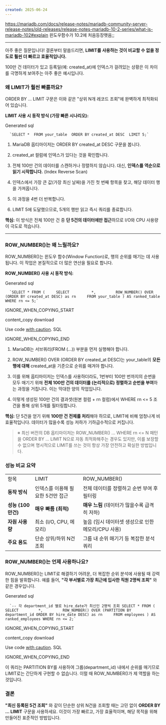 ```yaml
---
created: 2025-06-24
---
```

https://mariadb.com/docs/release-notes/mariadb-community-server-release-notes/old-releases/release-notes-mariadb-10-2-series/what-is-mariadb-102#explain 
윈도우함수가 10.2에 처음등장햇음;;

---
아주 좋은 질문입니다! 결론부터 말씀드리면, **LIMIT를 사용하는 것이 비교할 수 없을 정도로 훨씬 더 빠르고 효율적입니다.**

100만 건 데이터가 있고 등록일(예: created_at)에 인덱스가 걸려있는 상황은 이 차이를 극명하게 보여주는 아주 좋은 예시입니다.

### 왜 LIMIT가 훨씬 빠를까요?

ORDER BY ... LIMIT 구문은 이와 같은 "상위 N개 레코드 조회"에 완벽하게 최적화되어 있습니다.

**LIMIT 사용 시 동작 방식 (가장 빠른 시나리오):**

Generated sql

      `SELECT *  FROM your_table  ORDER BY created_at DESC  LIMIT 5;`
    

1. MariaDB 옵티마이저는 ORDER BY created_at DESC 구문을 봅니다.
    
2. created_at 컬럼에 인덱스가 있다는 것을 확인합니다.
    
3. 전체 100만 건의 데이터를 스캔하거나 정렬하지 않습니다. 대신, **인덱스를 역순으로 읽기 시작합니다.** (Index Reverse Scan)
    
4. 인덱스에서 가장 큰 값(가장 최신 날짜)을 가진 첫 번째 항목을 찾고, 해당 데이터 행을 가져옵니다.
    
5. 이 과정을 4번 더 반복합니다.
    
6. LIMIT 5에 도달했으므로, 5개의 행만 읽고 즉시 쿼리를 종료합니다.
    

**핵심:** 이 방식은 전체 100만 건 중 **단 5건의 데이터에만 접근**하므로 I/O와 CPU 사용량이 극도로 적습니다.

---

### ROW_NUMBER()는 왜 느릴까요?

ROW_NUMBER()는 윈도우 함수(Window Function)로, 행의 순위를 매기는 데 사용됩니다. 이 작업은 본질적으로 더 많은 연산을 필요로 합니다.

**ROW_NUMBER() 사용 시 동작 방식:**

Generated sql

      `SELECT * FROM (     SELECT          *,         ROW_NUMBER() OVER (ORDER BY created_at DESC) as rn     FROM your_table ) AS ranked_table WHERE rn <= 5;`
    

IGNORE_WHEN_COPYING_START

content_copy download

Use code [with caution](https://support.google.com/legal/answer/13505487). SQL

IGNORE_WHEN_COPYING_END

1. MariaDB는 서브쿼리(FROM (...)) 부분을 먼저 실행해야 합니다.
    
2. ROW_NUMBER() OVER (ORDER BY created_at DESC)는 your_table의 **모든 행에 대해** created_at을 기준으로 순위를 매겨야 합니다.
    
3. 이를 위해 옵티마이저는 인덱스를 사용하더라도, 1번부터 100만 번까지의 순번을 모두 매기기 위해 **전체 100만 건의 데이터를 (논리적으로) 정렬하고 순번을 부여**하는 과정을 거칩니다. 이는 막대한 양의 작업입니다.
    
4. 이렇게 생성된 100만 건의 결과셋(원본 컬럼 + rn 컬럼)에서 WHERE rn <= 5 조건을 통해 상위 5개를 필터링합니다.
    

**핵심:** 단 5건을 얻기 위해 **100만 건 전체를 처리**해야 하므로, LIMIT에 비해 엄청나게 비효율적입니다. 데이터가 많을수록 성능 저하가 기하급수적으로 커집니다.

> ※ 최신 버전의 DB 옵티마이저는 ROW_NUMBER() ... WHERE rn <= N 패턴을 ORDER BY ... LIMIT N으로 자동 최적화해주는 경우도 있지만, 이를 보장할 수 없으며 명시적으로 LIMIT를 쓰는 것이 항상 가장 안전하고 확실한 방법입니다.

### 성능 비교 요약

|   |   |   |
|---|---|---|
|항목|LIMIT|ROW_NUMBER()|
|**동작 방식**|인덱스를 이용해 필요한 5건만 접근|전체 데이터를 정렬하고 순번 부여 후 필터링|
|**성능 (100만건)**|**매우 빠름 (최적)**|**매우 느림** (데이터가 많을수록 급격히 저하)|
|**자원 사용량**|최소 (I/O, CPU, 메모리)|높음 (임시 데이터셋 생성으로 인한 메모리/CPU 사용)|
|**주요 용도**|단순 상위/하위 N건 조회|그룹 내 순위 매기기 등 복잡한 분석 쿼리|

### ROW_NUMBER()는 언제 사용하나요?

ROW_NUMBER()는 LIMIT로 해결하기 어려운, 더 복잡한 순위 분석에 사용될 때 강력한 힘을 발휘합니다. 예를 들어, **"각 부서별로 가장 최근에 입사한 직원 2명씩 조회"** 와 같은 경우입니다.

Generated sql

      `-- 각 department_id 별로 hire_date가 최신인 2명씩 조회 SELECT * FROM (     SELECT         *,         ROW_NUMBER() OVER (PARTITION BY department_id ORDER BY hire_date DESC) as rn     FROM employees ) AS ranked_employees WHERE rn <= 2;`
    

IGNORE_WHEN_COPYING_START

content_copy download

Use code [with caution](https://support.google.com/legal/answer/13505487). SQL

IGNORE_WHEN_COPYING_END

이 쿼리는 PARTITION BY를 사용하여 그룹(department_id) 내에서 순위를 매기므로 LIMIT로는 간단하게 구현할 수 없습니다. 이럴 때 ROW_NUMBER()가 제 역할을 하는 것입니다.

### 결론

**"최신 등록된 5건 조회"** 와 같이 단순한 상위 N건을 조회할 때는 고민 없이 **ORDER BY ... LIMIT** 구문을 사용하세요. 이것이 가장 빠르고, 가장 효율적이며, 해당 목적을 위해 만들어진 표준적인 방법입니다.